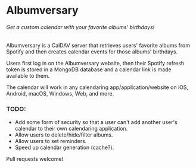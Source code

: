 # Albumversary

###### Get a custom calendar with your favorite albums' birthdays!

Albumversary is a CalDAV server that retrieves users' favorite albums from Spotify and then creates calendar events for those albums' birthdays.

Users first log in on the Albumversary website, then their Spotify refresh token is stored in a MongoDB database and a calendar link is made available to them.

The calendar will work in any calendaring app/application/website on iOS, Android, macOS, Windows, Web, and more.

### TODO:
- Add some form of security so that a user can't add another user's calendar to their own calendaring application.
- Allow users to delete/hide/filter albums.
- Allow users to set reminders.
- Speed up calendar generation (cache?).

Pull requests welcome!

